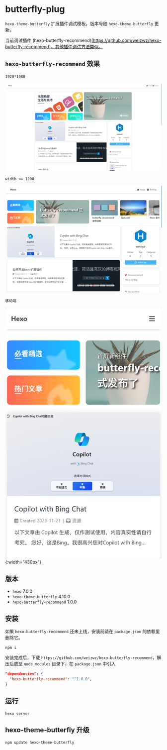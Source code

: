 # butterfly-plug
`hexo-theme-butterfly` 扩展插件调试模板，版本号随 `hexo-theme-butterfly` 更新。 

当前调试插件 (hexo-butterfly-recommend)[https://github.com/weizwz/hexo-butterfly-recommend]，其他插件调试方法类似。

## `hexo-butterfly-recommend` 效果
`1920*1080` 

![banner](/source/img/demo1.png "banner") 

`width <= 1200` 

![banner](/source/img/demo2.png "banner") 

`移动端` 

![banner](/source/img/demo3.png "banner"){:width="430px"} 

## 版本
+ `hexo` 7.0.0 
+ `hexo-theme-butterfly` 4.10.0 
+ `hexo-butterfly-recommend` 1.0.0 

## 安装
如果 `hexo-butterfly-recommend` 还未上线，安装前请在 `package.json` 的依赖里删除它。

```shell
npm i
```

安装完成后，下载 `https://github.com/weizwz/hexo-butterfly-recommend`，解压后放至 `node_modules` 目录下，在 `package.json` 中引入

```json
"dependencies": {
  "hexo-butterfly-recommend": "^1.0.0",
}
```

## 运行

```shell
hexo server
```

## hexo-theme-butterfly 升级
```shell
npm update hexo-theme-butterfly
```